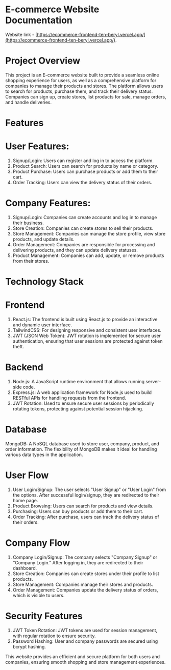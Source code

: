 # E-commerce Website Documentation

Website link - [https://ecommerce-frontend-ten-beryl.vercel.app/](https://ecommerce-frontend-ten-beryl.vercel.app/).

# Project Overview

This project is an E-commerce website built to provide a seamless online shopping experience for users, as well as a comprehensive platform for companies to manage their products and stores. The platform allows users to search for products, purchase them, and track their delivery status. Companies can sign up, create stores, list products for sale, manage orders, and handle deliveries.

# Features

# User Features:

1. Signup/Login: Users can register and log in to access the platform.
2. Product Search: Users can search for products by name or category.
3. Product Purchase: Users can purchase products or add them to their cart.
4. Order Tracking: Users can view the delivery status of their orders.

# Company Features:

1. Signup/Login: Companies can create accounts and log in to manage their business.
2. Store Creation: Companies can create stores to sell their products.
3. Store Management: Companies can manage the store profile, view store products, and update details.
4. Order Management: Companies are responsible for processing and delivering products, and they can update delivery statuses.
5. Product Management: Companies can add, update, or remove products from their stores.

# Technology Stack

# Frontend

1. React.js: The frontend is built using React.js to provide an interactive and dynamic user 
   interface.
2. TailwindCSS: For designing responsive and consistent user interfaces.
3. JWT (JSON Web Token): JWT rotation is implemented for secure user authentication, ensuring 
   that user sessions are protected against token theft.

# Backend

1. Node.js: A JavaScript runtime environment that allows running server-side code.
2. Express.js: A web application framework for Node.js used to build RESTful APIs for handling requests from the frontend.
3. JWT Rotation: Used to ensure secure user sessions by periodically rotating tokens, protecting against potential session hijacking.

# Database

MongoDB: A NoSQL database used to store user, company, product, and order information. The flexibility of MongoDB makes it ideal for handling various data types in the application.

# User Flow

1. User Login/Signup: The user selects "User Signup" or "User Login" from the options. After successful login/signup, they are redirected to their home page.
2. Product Browsing: Users can search for products and view details.
3. Purchasing: Users can buy products or add them to their cart.
4. Order Tracking: After purchase, users can track the delivery status of their orders.

# Company Flow

1. Company Login/Signup: The company selects "Company Signup" or "Company Login." After logging in, they are redirected to their dashboard.
2. Store Creation: Companies can create stores under their profile to list products.
3. Store Management: Companies manage their stores and products.
4. Order Management: Companies update the delivery status of orders, which is visible to users.

# Security Features

1. JWT Token Rotation: JWT tokens are used for session management, with regular rotation to ensure security.
2. Password Hashing: User and company passwords are secured using bcrypt hashing.

This website provides an efficient and secure platform for both users and companies, ensuring smooth shopping and store management experiences.
